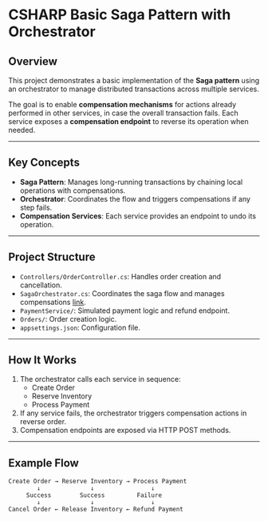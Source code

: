 # CSHARP Basic Saga Pattern with Orchestrator

## **Overview**
This project demonstrates a basic implementation of the **Saga pattern** using an orchestrator to manage distributed transactions across multiple services.

The goal is to enable **compensation mechanisms** for actions already performed in other services, in case the overall transaction fails. Each service exposes a **compensation endpoint** to reverse its operation when needed.

---

## **Key Concepts**
- **Saga Pattern**: Manages long-running transactions by chaining local operations with compensations.
- **Orchestrator**: Coordinates the flow and triggers compensations if any step fails. 
- **Compensation Services**: Each service provides an endpoint to undo its operation.

---

## **Project Structure**
- `Controllers/OrderController.cs`: Handles order creation and cancellation.
- `SagaOrchestrator.cs`: Coordinates the saga flow and manages compensations [link](https://github.com/wavila88/saga-pattern-c--orchestator/blob/master/SagaOrchestator/Controllers/OrderOrchestator.cs).
- `PaymentService/`: Simulated payment logic and refund endpoint.
- `Orders/`: Order creation logic.
- `appsettings.json`: Configuration file.

---

## **How It Works**
1. The orchestrator calls each service in sequence:
   - Create Order
   - Reserve Inventory
   - Process Payment
2. If any service fails, the orchestrator triggers compensation actions in reverse order.
3. Compensation endpoints are exposed via HTTP POST methods.

---

## **Example Flow**
```plaintext
Create Order → Reserve Inventory → Process Payment
        ↓              ↓                ↓
     Success        Success         Failure
        ↓              ↓                ↓
Cancel Order ← Release Inventory ← Refund Payment
